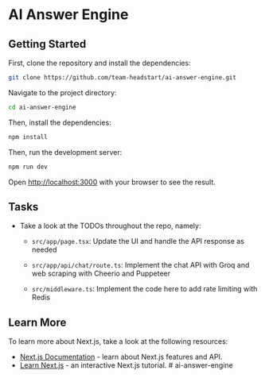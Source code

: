# AI Answer Engine

## Getting Started

First, clone the repository and install the dependencies:
```bash
git clone https://github.com/team-headstart/ai-answer-engine.git
```

Navigate to the project directory:
```bash
cd ai-answer-engine
```

Then, install the dependencies:

```bash
npm install
```

Then, run the development server:
```bash
npm run dev
```

Open [http://localhost:3000](http://localhost:3000) with your browser to see the result.

## Tasks

- Take a look at the TODOs throughout the repo, namely:

    - `src/app/page.tsx`: Update the UI and handle the API response as needed
 
    - `src/app/api/chat/route.ts`: Implement the chat API with Groq and web scraping with Cheerio and Puppeteer
 
    - `src/middleware.ts`: Implement the code here to add rate limiting with Redis


## Learn More

To learn more about Next.js, take a look at the following resources:

- [Next.js Documentation](https://nextjs.org/docs) - learn about Next.js features and API.
- [Learn Next.js](https://nextjs.org/learn) - an interactive Next.js tutorial.
#   a i - a n s w e r - e n g i n e  
 